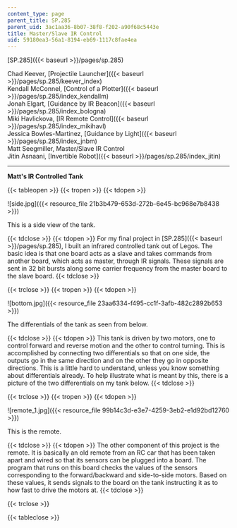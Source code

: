 ```yaml
---
content_type: page
parent_title: SP.285
parent_uid: 3ac1aa36-8b07-38f8-f202-a90f68c5443e
title: Master/Slave IR Control
uid: 59180ea3-56a1-8194-eb69-1117c8fae4ea
---
```


[SP.285]({{< baseurl >}}/pages/sp.285)

Chad Keever, [Projectile Launcher]({{< baseurl >}}/pages/sp.285/keever_index)  
Kendall McConnel, [Control of a Plotter]({{< baseurl >}}/pages/sp.285/index_kendallm)  
Jonah Elgart, [Guidance by IR Beacon]({{< baseurl >}}/pages/sp.285/index_bologna)  
Miki Havlickova, [IR Remote Control]({{< baseurl >}}/pages/sp.285/index_mikihavl)  
Jessica Bowles-Martinez, [Guidance by Light]({{< baseurl >}}/pages/sp.285/index_jnbm)  
Matt Seegmiller, Master/Slave IR Control  
Jitin Asnaani, [Invertible Robot]({{< baseurl >}}/pages/sp.285/index_jitin)

* * *

**Matt's IR Controlled Tank**

{{< tableopen >}}
{{< tropen >}}
{{< tdopen >}}


![side.jpg]({{< resource_file 21b3b479-653d-272b-6e45-bc968e7b8438 >}})

This is a side view of the tank.


{{< tdclose >}}
{{< tdopen >}}
For my final project in [SP.285]({{< baseurl >}}/pages/sp.285), I built an infrared controlled tank out of Legos. The basic idea is that one board acts as a slave and takes commands from another board, which acts as master, through IR signals. These signals are sent in 32 bit bursts along some carrier frequency from the master board to the slave board.
{{< tdclose >}}

{{< trclose >}}
{{< tropen >}}
{{< tdopen >}}


![bottom.jpg]({{< resource_file 23aa6334-f495-cc1f-3afb-482c2892b653 >}})

The differentials of the tank as seen from below.


{{< tdclose >}}
{{< tdopen >}}
This tank is driven by two motors, one to control forward and reverse motion and the other to control turning. This is accomplished by connecting two differentials so that on one side, the outputs go in the same direction and on the other they go in opposite directions. This is a little hard to understand, unless you know something about differentials already. To help illustrate what is meant by this, there is a picture of the two differentials on my tank below.
{{< tdclose >}}

{{< trclose >}}
{{< tropen >}}
{{< tdopen >}}


![remote_1.jpg]({{< resource_file 99b14c3d-e3e7-4259-3eb2-e1d92bd12760 >}})

This is the remote.


{{< tdclose >}}
{{< tdopen >}}
The other component of this project is the remote. It is basically an old remote from an RC car that has been taken apart and wired so that its sensors can be plugged into a board. The program that runs on this board checks the values of the sensors corresponding to the forward/backward and side-to-side motors. Based on these values, it sends signals to the board on the tank instructing it as to how fast to drive the motors at.
{{< tdclose >}}

{{< trclose >}}

{{< tableclose >}}